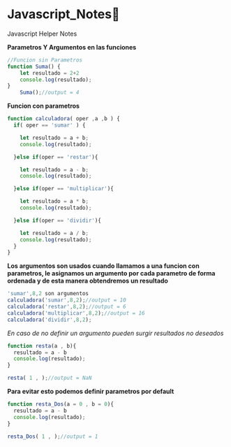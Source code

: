# Javascript_Notes📖
Javascript Helper Notes

**Parametros Y Argumentos en las funciones**
```javascript
//Funcion sin Parametros
function Suma() {
    let resultado = 2+2
    console.log(resultado); 
}
    Suma();//output = 4
```
**Funcion con parametros**

```javascript 
function calculadora( oper ,a ,b ) {
  if( oper == 'sumar' ) {

    let resultado = a + b;
    console.log(resultado);

  }else if(oper == 'restar'){

    let resultado = a - b;
    console.log(resultado);

  }else if(oper == 'multiplicar'){

    let resultado = a * b;
    console.log(resultado);

  }else if(oper == 'dividir'){

    let resultado = a / b;
    console.log(resultado);
  }
}
```
**Los argumentos son usados cuando llamamos a una funcion con parametros,
le asignamos un argumento por cada parametro de forma ordenada y de esta manera
obtendremos un resultado**

```javascript 
'sumar',8,2 son argumentos
calculadora('sumar',8,2);//output = 10
calculadora('restar',8,2);//output = 6
calculadora('multiplicar',8,2);//output = 16
calculadora('dividir',8,2);
```
*En caso de no definir un argumento pueden surgir resultados no deseados*
```javascript 
function resta(a , b){
  resultado = a - b
  console.log(resultado);
}

resta( 1 , );//output = NaN
```
**Para evitar esto podemos definir parametros por default**

```javascript 
function resta_Dos(a = 0 , b = 0){
  resultado = a - b
  console.log(resultado);
}

resta_Dos( 1 , );//output = 1
```
